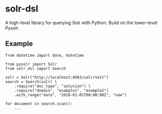 # solr-dsl

A high-level library for querying Solr with Python. Build on the lower-level Pysolr.

## Example

```
from datetime import date, datetime

from pysolr import Solr
from solr_dsl import Search

solr = Solr("http://localhost:8983/solr/test")
search = Search(solr) \
    .require("doc_type", "solution") \
    .require("domain", "example1", "example2")
    .with_range("date", "2018-01-01T00:00:00Z", "now")

for document in search.scan():
    ...
```
